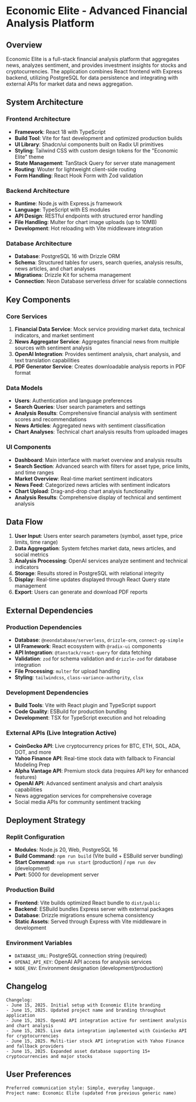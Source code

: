 # Economic Elite - Advanced Financial Analysis Platform

## Overview

Economic Elite is a full-stack financial analysis platform that aggregates news, analyzes sentiment, and provides investment insights for stocks and cryptocurrencies. The application combines React frontend with Express backend, utilizing PostgreSQL for data persistence and integrating with external APIs for market data and news aggregation.

## System Architecture

### Frontend Architecture
- **Framework**: React 18 with TypeScript
- **Build Tool**: Vite for fast development and optimized production builds
- **UI Library**: Shadcn/ui components built on Radix UI primitives
- **Styling**: Tailwind CSS with custom design tokens for the "Economic Elite" theme
- **State Management**: TanStack Query for server state management
- **Routing**: Wouter for lightweight client-side routing
- **Form Handling**: React Hook Form with Zod validation

### Backend Architecture
- **Runtime**: Node.js with Express.js framework
- **Language**: TypeScript with ES modules
- **API Design**: RESTful endpoints with structured error handling
- **File Handling**: Multer for chart image uploads (up to 10MB)
- **Development**: Hot reloading with Vite middleware integration

### Database Architecture
- **Database**: PostgreSQL 16 with Drizzle ORM
- **Schema**: Structured tables for users, search queries, analysis results, news articles, and chart analyses
- **Migrations**: Drizzle Kit for schema management
- **Connection**: Neon Database serverless driver for scalable connections

## Key Components

### Core Services
1. **Financial Data Service**: Mock service providing market data, technical indicators, and market sentiment
2. **News Aggregator Service**: Aggregates financial news from multiple sources with sentiment analysis
3. **OpenAI Integration**: Provides sentiment analysis, chart analysis, and text translation capabilities
4. **PDF Generator Service**: Creates downloadable analysis reports in PDF format

### Data Models
- **Users**: Authentication and language preferences
- **Search Queries**: User search parameters and settings
- **Analysis Results**: Comprehensive financial analysis with sentiment scores and recommendations
- **News Articles**: Aggregated news with sentiment classification
- **Chart Analyses**: Technical chart analysis results from uploaded images

### UI Components
- **Dashboard**: Main interface with market overview and analysis results
- **Search Section**: Advanced search with filters for asset type, price limits, and time ranges
- **Market Overview**: Real-time market sentiment indicators
- **News Feed**: Categorized news articles with sentiment indicators
- **Chart Upload**: Drag-and-drop chart analysis functionality
- **Analysis Results**: Comprehensive display of technical and sentiment analysis

## Data Flow

1. **User Input**: Users enter search parameters (symbol, asset type, price limits, time range)
2. **Data Aggregation**: System fetches market data, news articles, and social metrics
3. **Analysis Processing**: OpenAI services analyze sentiment and technical indicators
4. **Storage**: Results stored in PostgreSQL with relational integrity
5. **Display**: Real-time updates displayed through React Query state management
6. **Export**: Users can generate and download PDF reports

## External Dependencies

### Production Dependencies
- **Database**: `@neondatabase/serverless`, `drizzle-orm`, `connect-pg-simple`
- **UI Framework**: React ecosystem with `@radix-ui` components
- **API Integration**: `@tanstack/react-query` for data fetching
- **Validation**: `zod` for schema validation and `drizzle-zod` for database integration
- **File Processing**: `multer` for upload handling
- **Styling**: `tailwindcss`, `class-variance-authority`, `clsx`

### Development Dependencies
- **Build Tools**: Vite with React plugin and TypeScript support
- **Code Quality**: ESBuild for production bundling
- **Development**: TSX for TypeScript execution and hot reloading

### External APIs (Live Integration Active)
- **CoinGecko API**: Live cryptocurrency prices for BTC, ETH, SOL, ADA, DOT, and more
- **Yahoo Finance API**: Real-time stock data with fallback to Financial Modeling Prep
- **Alpha Vantage API**: Premium stock data (requires API key for enhanced features)
- **OpenAI API**: Advanced sentiment analysis and chart analysis capabilities
- News aggregation services for comprehensive coverage
- Social media APIs for community sentiment tracking

## Deployment Strategy

### Replit Configuration
- **Modules**: Node.js 20, Web, PostgreSQL 16
- **Build Command**: `npm run build` (Vite build + ESBuild server bundling)
- **Start Command**: `npm run start` (production) / `npm run dev` (development)
- **Port**: 5000 for development server

### Production Build
- **Frontend**: Vite builds optimized React bundle to `dist/public`
- **Backend**: ESBuild bundles Express server with external packages
- **Database**: Drizzle migrations ensure schema consistency
- **Static Assets**: Served through Express with Vite middleware in development

### Environment Variables
- `DATABASE_URL`: PostgreSQL connection string (required)
- `OPENAI_API_KEY`: OpenAI API access for analysis services
- `NODE_ENV`: Environment designation (development/production)

## Changelog
```
Changelog:
- June 15, 2025. Initial setup with Economic Elite branding
- June 15, 2025. Updated project name and branding throughout application
- June 15, 2025. OpenAI API integration active for sentiment analysis and chart analysis
- June 15, 2025. Live data integration implemented with CoinGecko API for cryptocurrencies
- June 15, 2025. Multi-tier stock API integration with Yahoo Finance and fallback providers
- June 15, 2025. Expanded asset database supporting 15+ cryptocurrencies and major stocks
```

## User Preferences
```
Preferred communication style: Simple, everyday language.
Project name: Economic Elite (updated from previous generic name)
```
